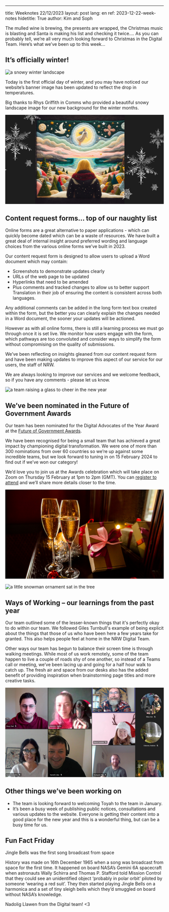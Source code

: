 ---
title: Weeknotes 22/12/2023
layout: post
lang: en
ref: 2023-12-22-week-notes
hidetitle: True
author: Kim and Soph

The mulled wine is brewing, the presents are wrapped, the Christmas music is blasting and Santa is making his list and checking it twice…. As you can probably tell, we’re all very much looking forward to Christmas in the Digital Team. Here’s what we’ve been up to this week…

## It’s officially winter!

![a snowy winter landscape]( https://github.com/nrw-digital/week-notes/blob/bd52a4d5513d6c8382fc74dfa29792e100d83349/images/winter%20weeknotes%20pic.png?raw=true)

Today is the first official day of winter, and you may have noticed our website’s banner image has been updated to reflect the drop in temperatures. 

Big thanks to Rhys Griffith in Comms who provided a beautiful snowy landscape image for our new background for the winter months.

![a Christmassy patchwork scene]( https://github.com/nrw-digital/week-notes/blob/bd52a4d5513d6c8382fc74dfa29792e100d83349/images/winter%20weeknotes%20pic%20(1).png?raw=true)

## Content request forms… top of our naughty list

Online forms are a great alternative to paper applications - which can quickly become dated which can be a waste of resources. We have built a great deal of internal insight around preferred wording and language choices from the various online forms we’ve built in 2023. 

Our content request form is designed to allow users to upload a Word document which may contain:
+ Screenshots to demonstrate updates clearly
+ URLs of the web page to be updated
+ Hyperlinks that need to be amended
+ Plus comments and tracked changes to allow us to better support Translation in their job of ensuring the content is consistent across both languages.

Any additional comments can be added in the long form text box created within the form, but the better you can clearly explain the changes needed in a Word document, the sooner your updates will be actioned.

However as with all online forms, there is still a learning process we must go through once it is set live. We monitor how users engage with the form, which pathways are too convoluted and consider ways to simplify the form without compromising on the quality of submissions. 

We’ve been reflecting on insights gleaned from our content request form and have been making updates to improve this aspect of our service for our users, the staff of NRW. 

We are always looking to improve our services and we welcome feedback, so if you have any comments - please let us know. 

![a team raising a glass to cheer in the new year]( https://github.com/nrw-digital/week-notes/blob/bd52a4d5513d6c8382fc74dfa29792e100d83349/images/winter%20weeknotes%20pic%20(2).png?raw=true)

## We’ve been nominated in the Future of Government Awards

Our team has been nominated for the Digital Advocates of the Year Award at the [Future of Government Awards]( https://futureofgovernment.com/en). 

We have been recognised for being a small team that has achieved a great impact by championing digital transformation. We were one of more than 300 nominations from over 60 countries so we’re up against some incredible teams, but we look forward to tuning in on 15 February 2024 to find out if we’ve won our category!

We’d love you to join us at the Awards celebration which will take place on Zoom on Thursday 15 February at 1pm to 2pm (GMT). You can [register to attend]( https://docs.google.com/forms/d/e/1FAIpQLSeiicM1YKazFI4Kn1w1sVTXlQ-KCTOS3JTBxImzYHcd_q6hbg/viewform) and we’ll share more details closer to the time. 

![a Christmas celebration photo]( https://github.com/nrw-digital/week-notes/blob/bd52a4d5513d6c8382fc74dfa29792e100d83349/images/winter%20weeknotes%20pic%20(3).png?raw=true)

![a little snowman ornament sat in the tree]( https://github.com/nrw-digital/week-notes/blob/bd52a4d5513d6c8382fc74dfa29792e100d83349/images/winter%20weeknotes%20pic%20(4).png?raw=true)

## Ways of Working – our learnings from the past year

Our team outlined some of the lesser-known things that it's perfectly okay to do within our team. We followed Giles Turnbull's example of being explicit about the things that those of us who have been here a few years take for granted. This also helps people feel at home in the NRW Digital Team. 

Other ways our team has begun to balance their screen time is through walking meetings. While most of us work remotely, some of the team happen to live a couple of roads shy of one another, so instead of a Teams call or meeting, we’ve been lacing up and going for a half hour walk to catch up. The fresh air and space from our desks also has the added benefit of providing inspiration when brainstorming page titles and more creative tasks.

![the digital team’s Christmas jumper meeting](https://github.com/nrw-digital/week-notes/blob/a519a7f729f3f052a09644aa54504178e87b2a4c/images/winter%20weeknotes%20pic%20(5).png?raw=true)

## Other things we’ve been working on

+ The team is looking forward to welcoming Toyah to the team in January. 
+ It’s been a busy week of publishing public notices, consultations and various updates to the website. Everyone is getting their content into a good place for the new year and this is a wonderful thing, but can be a busy time for us.

## Fun Fact Friday

Jingle Bells was the first song broadcast from space

History was made on 16th December 1965 when a song was broadcast from space for the first time. It happened on board NASA’s Gemini 6A spacecraft when astronauts Wally Schirra and Thomas P. Stafford told Mission Control that they could see an unidentified object ‘probably in polar orbit’ piloted by someone ‘wearing a red suit’. They then started playing Jingle Bells on a harmonica and a set of tiny sleigh bells which they’d smuggled on board without NASA’s knowledge.

Nadolig Llawen from the Digital team! <3
